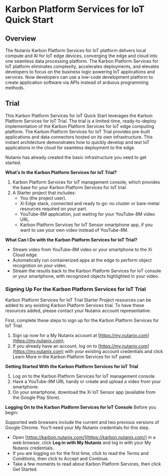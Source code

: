 # Karbon Platform Services for IoT Quick Start

## Overview
The Nutanix Karbon Platform Services for IoT platform delivers local compute and AI for IoT edge devices, converging the edge and cloud into one seamless data processing platform. The Karbon Platform Services for IoT platform eliminates complexity, accelerates deployments, and elevates developers to focus on the business logic powering IoT applications and services. Now developers can use a low-code development platform to create application software via APIs instead of arduous programming methods.

## Trial
This Karbon Platform Services for IoT Quick Start leverages the Karbon Platform Services for IoT Trial. The trial is a limited-time, ready-to-deploy implementation of the Karbon Platform Services for IoT edge computing platform. The Karbon Platform Services for IoT Trial provides pre-built applications and data connectors hosted on its own infrastructure. This instant architecture demonstrates how to quickly develop and test IoT applications in the cloud for seamless deployment to the edge.

Nutanix has already created the basic infrastructure you need to get started.

**What’s In the Karbon Platform Services for IoT Trial?**
1. Karbon Platform Services for IoT management console, which provides the base for your Karbon Platform Services for IoT trial.
1. A Starter project that includes:
    * You (the project user).
    * Xi Edge stack, connected and ready to go: no cluster or bare-metal resources required on your part.
    * YouTube-8M application, just waiting for your YouTube-8M video URL.
    * Karbon Platform Services for IoT Sensor smartphone app, if you want to use your own video instead of YouTube-8M.

**What Can I Do with the Karbon Platform Services for IoT Trial?**
* Stream video from YouTube-8M video or your smartphone to the Xi Cloud edge.
* Automatically run containerized apps at the edge to perform object recognition on your video.
* Stream the results back to the Karbon Platform Services for IoT console or your smartphone, with recognized objects highlighted in your video.

### Signing Up For the Karbon Platform Services for IoT Trial
Karbon Platform Services for IoT Trial Starter Project resources can be added to any existing Karbon Platform Services trial. To have these resources added, please contact your Nutanix account representative.

First, complete these steps to sign up for the Karbon Platform Services for IoT Trial.
1. Sign up now for a My Nutanix account at [https://my.nutanix.com](https://my.nutanix.com).
1. If you already have an account, log on to [https://my.nutanix.com](https://my.nutanix.com) with your existing account credentials and click Learn More in the Karbon Platform Services for IoT panel.

**Getting Started With the Karbon Platform Services for IoT Trial**
1. Log on to the Karbon Platform Services for IoT management console.
1. Have a YouTube-8M URL handy or create and upload a video from your smartphone.
1. On your smartphone, download the Xi IoT Sensor app (available from the Google Play Store).

**Logging On to the Karbon Platform Services for IoT Console**
Before you begin:

Supported web browsers include the current and two previous versions of Google Chrome. You’ll need your My Nutanix credentials for this step.
* Open [https://karbon.nutanix.com/](https://karbon.nutanix.com/) in a web browser, click **Log in with My Nutanix** and log in with your My Nutanix credentials.
* If you are logging on for the first time, click to read the Terms and Conditions, then click to Accept and Continue.
* Take a few moments to read about Karbon Platform Services, then click Get Started.


